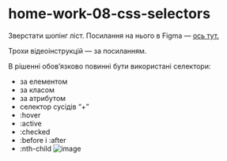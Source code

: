 # home-work-08-css-selectors

Зверстати шопінг ліст. Посилання на нього в Figma — [ось тут.](https://www.figma.com/file/mcLMf5qIXLwyzmTEoEiFK1/CSS-Dinner-shoping-list?node-id=0%3A1) 

Трохи відеоінструкцій — за посиланням.

В рішенні обов’язково повинні бути використані селектори:

 - за елементом
 - за класом
 - за атрибутом
 - селектор сусідів “+”
 - :hover
 - :active
 - :checked
 - :before і :after
 - :nth-child
 ![image](https://user-images.githubusercontent.com/98190373/198821004-f5675b56-9641-4a70-aff2-9ca4b723d08f.png)
